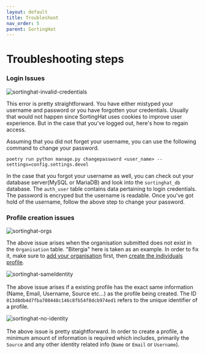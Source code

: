 ```yaml
---
layout: default
title: Troubleshoot
nav_order: 5
parent: SortingHat
---
```


# Troubleshooting steps

### Login Issues

<img src="../../../assets/sortinghat/sortinghat-invalid-credentials.png" alt="sortinghat-invalid-credentials" style="display: block; margin-left: auto; margin-right: auto;" />

This error is pretty straightforward. You have either mistyped your username and password or you have forgotten your credentials.
Usually that would not happen since SortingHat uses cookies to improve user experience. But in the case that you've logged out, here's how to regain access.

Assuming that you did not forget your username, you can use the following command to change your password.

```
poetry run python manage.py changepassword <user_name> --settings=config.settings.devel
```

In the case that you forgot your username as well, you can check out your database server(MySQL or MariaDB) and look into the `sortinghat_db` database. The `auth_user` table contains data pertaining to login credentials. The password is encryped but the username is readable. Once you've got hold of the username, follow the above step to change your password.

### Profile creation issues

<img src="../../../assets/sortinghat/sortinghat-orgs.png" alt="sortinghat-orgs" style="display: block; margin-left: auto; margin-right: auto;" />

The above issue arises when the organisation submitted does not exist in the `Organisation` table. "Bitergia" here is taken as an example.
In order to fix it, make sure to [add your organisation](http://localhost:4000/docs/sortinghat/add-org/) first, then [create the individuals profile](http://localhost:4000/docs/sortinghat/create-profile/).<br>

<img src="../../../assets/sortinghat/sortinghat-sameIdentity.png" alt="sortinghat-sameIdentity" style="display: block; margin-left: auto; margin-right: auto;" /><br>
The above issue arises if a existing profile has the exact same information (Name, Email, Username, Source etc...) as the profile being created. The ID `013d8db4d7fba708448c146c8fb54f8dcb974ed1` refers to the unique identifier of a profile.

<img src="../../../assets/sortinghat/sortinghat-no-identity.png" alt="sortinghat-no-identity" style="display: block; margin-left: auto; margin-right: auto;" /><br>
The above issue is pretty staightforward. In order to create a profile, a minimum amount of information is required which includes, primarily the <code>Source</code> and any other identity related info (`Name` or `Email` or `Username`).

